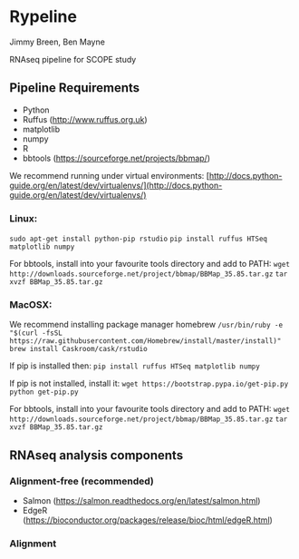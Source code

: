 # Rypeline

Jimmy Breen, Ben Mayne

RNAseq pipeline for SCOPE study

## Pipeline Requirements

- Python
- Ruffus (http://www.ruffus.org.uk)
- matplotlib
- numpy
- R
- bbtools (https://sourceforge.net/projects/bbmap/)

We recommend running under virtual environments:
[http://docs.python-guide.org/en/latest/dev/virtualenvs/](http://docs.python-guide.org/en/latest/dev/virtualenvs/)

### Linux:
```sudo apt-get install python-pip rstudio```
```pip install ruffus HTSeq matplotlib numpy```

For bbtools, install into your favourite tools directory and add to PATH:
```wget http://downloads.sourceforge.net/project/bbmap/BBMap_35.85.tar.gz```
```tar xvzf BBMap_35.85.tar.gz``` 

### MacOSX:
We recommend installing package manager homebrew
```/usr/bin/ruby -e "$(curl -fsSL https://raw.githubusercontent.com/Homebrew/install/master/install)"```
```brew install Caskroom/cask/rstudio```

If pip is installed then:
```pip install ruffus HTSeq matplotlib numpy```

If pip is not installed, install it:
```wget https://bootstrap.pypa.io/get-pip.py```
```python get-pip.py```

For bbtools, install into your favourite tools directory and add to PATH:
```wget http://downloads.sourceforge.net/project/bbmap/BBMap_35.85.tar.gz```
```tar xvzf BBMap_35.85.tar.gz```

## RNAseq analysis components

### Alignment-free (recommended)

- Salmon (https://salmon.readthedocs.org/en/latest/salmon.html)
- EdgeR (https://bioconductor.org/packages/release/bioc/html/edgeR.html)

### Alignment


